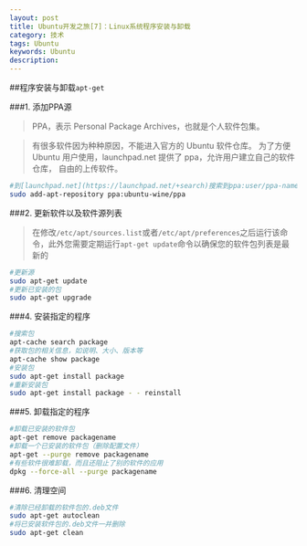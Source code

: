 ```yaml
---
layout: post
title: Ubuntu开发之旅[7]：Linux系统程序安装与卸载
category: 技术
tags: Ubuntu
keywords: Ubuntu
description: 
---
```


##程序安装与卸载`apt-get`

###1. 添加PPA源

> PPA，表示 Personal Package Archives，也就是个人软件包集。

> 有很多软件因为种种原因，不能进入官方的 Ubuntu 软件仓库。 为了方便 Ubuntu 用户使用，launchpad.net 提供了 ppa，允许用户建立自己的软件仓库， 自由的上传软件。

```sh
#到[launchpad.net](https://launchpad.net/+search)搜索到ppa:user/ppa-name之后
sudo add-apt-repository ppa:ubuntu-wine/ppa
```

###2. 更新软件以及软件源列表

> 在修改`/etc/apt/sources.list`或者`/etc/apt/preferences`之后运行该命令，此外您需要定期运行`apt-get update`命令以确保您的软件包列表是最新的

```sh
#更新源
sudo apt-get update 
#更新已安装的包
sudo apt-get upgrade 
```

###4. 安装指定的程序

```sh
#搜索包
apt-cache search package 
#获取包的相关信息，如说明、大小、版本等
apt-cache show package 
#安装包
sudo apt-get install package 
#重新安装包
sudo apt-get install package - - reinstall 
```

###5. 卸载指定的程序

```sh
#卸载已安装的软件包
apt-get remove packagename
#卸载一个已安装的软件包（删除配置文件）
apt-get --purge remove packagename
#有些软件很难卸载，而且还阻止了别的软件的应用
dpkg --force-all --purge packagename
```

###6. 清理空间

```sh
#清除已经卸载的软件包的.deb文件
sudo apt-get autoclean 
#将已安装软件包的.deb文件一并删除
sudo apt-get clean 
```
